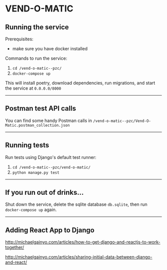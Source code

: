 # VEND-O-MATIC 

## Running the service
Prerequisites:
- make sure you have docker installed

Commands to run the service:
1. `cd /vend-o-matic--pzc/` 
1. `docker-compose up`

This will install poetry, download dependencies, run migrations, and start the service at `0.0.0.0/8000`

-------------

## Postman test API calls
You can find some handy Postman calls in `/vend-o-matic--pzc/Vend-O-Matic.postman_collection.json` 

-------------

## Running tests

Run tests using Django's default test runner:
1. `cd /vend-o-matic--pzc/vend-o-matic/`
1. `python manage.py test`

-------------

## If you run out of drinks...
Shut down the service, delete the sqlite database `db.sqlite`, then run `docker-compose up` again.

-------------

## Adding React App to Django

http://michaelgainyo.com/articles/how-to-get-django-and-reactjs-to-work-together/

http://michaelgainyo.com/articles/sharing-initial-data-between-django-and-react/